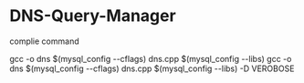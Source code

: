 # DNS-Query-Manager
complie command

gcc -o dns  $(mysql_config --cflags) dns.cpp $(mysql_config --libs)
gcc -o dns  $(mysql_config --cflags) dns.cpp $(mysql_config --libs) -D VEROBOSE

